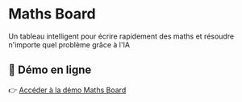 # Maths Board
Un tableau intelligent pour écrire rapidement des maths et résoudre n'importe quel problème grâce à l'IA

## 🚀 Démo en ligne
👉 [Accéder à la démo Maths Board](darkred-elk-855283.hostingersite.com)



